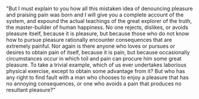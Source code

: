 "But I must explain to you how all this mistaken idea of 
denouncing pleasure and praising pain was born and I will 
give you a complete account of the system, and expound the 
actual teachings of the great explorer of the truth, the 
master-builder of human happiness. No one rejects, dislikes, 
or avoids pleasure itself, because it is pleasure, but 
because those who do not know how to pursue pleasure 
rationally encounter consequences that are extremely painful. 
Nor again is there anyone who loves or pursues or desires to 
obtain pain of itself, because it is pain, but because 
occasionally circumstances occur in which toil and pain can 
procure him some great pleasure. To take a trivial example, 
which of us ever undertakes laborious physical exercise, 
except to obtain some advantage from it? But who has any 
right to find fault with a man who chooses to enjoy a 
pleasure that has no annoying consequences, or one who avoids 
a pain that produces no resultant pleasure?"
    